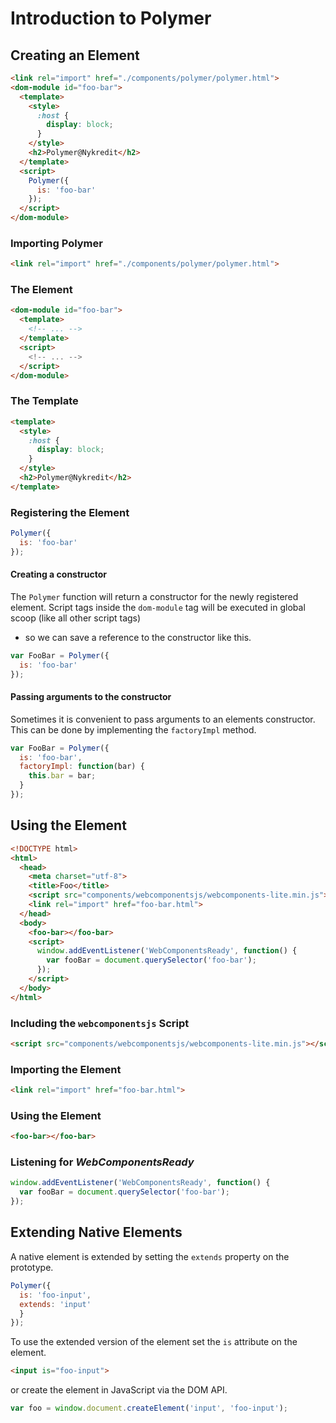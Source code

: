 # Introduction to Polymer

## Creating an Element

```html
<link rel="import" href="./components/polymer/polymer.html">
<dom-module id="foo-bar">
  <template>
    <style>
      :host {
        display: block;
      }
    </style>
    <h2>Polymer@Nykredit</h2>
  </template>
  <script>
    Polymer({
      is: 'foo-bar'
    });
  </script>
</dom-module>
```

### Importing Polymer

```html
<link rel="import" href="./components/polymer/polymer.html">
```

### The Element

```html
<dom-module id="foo-bar">
  <template>
    <!-- ... -->
  </template>
  <script>
    <!-- ... -->
  </script>
</dom-module>
```

### The Template

```html
<template>
  <style>
    :host {
      display: block;
    }
  </style>
  <h2>Polymer@Nykredit</h2>
</template>
```

### Registering the Element

```js
Polymer({
  is: 'foo-bar'
});
```

#### Creating a constructor

The `Polymer` function will return a constructor for the newly registered element.
Script tags inside the `dom-module` tag will be executed in global scoop
(like all other script tags)
- so we can save a reference to the constructor like this.

```js
var FooBar = Polymer({
  is: 'foo-bar'
});
```

#### Passing arguments to the constructor

Sometimes it is convenient to pass arguments to an elements constructor.
This can be done by implementing the `factoryImpl` method.

```javascript
var FooBar = Polymer({
  is: 'foo-bar',
  factoryImpl: function(bar) {
  	this.bar = bar;
  }
});
```

## Using the Element

```html
<!DOCTYPE html>
<html>
  <head>
    <meta charset="utf-8">
    <title>Foo</title>
    <script src="components/webcomponentsjs/webcomponents-lite.min.js"></script>
    <link rel="import" href="foo-bar.html">
  </head>
  <body>
    <foo-bar></foo-bar>
    <script>
      window.addEventListener('WebComponentsReady', function() {
        var fooBar = document.querySelector('foo-bar');
      });
    </script>
  </body>
</html>
```

### Including the `webcomponentsjs` Script

```html
<script src="components/webcomponentsjs/webcomponents-lite.min.js"></script>
```

### Importing the Element

```html
<link rel="import" href="foo-bar.html">
```

### Using the Element

```html
<foo-bar></foo-bar>
```

### Listening for _WebComponentsReady_

```js
window.addEventListener('WebComponentsReady', function() {
  var fooBar = document.querySelector('foo-bar');
});
```

## Extending Native Elements

A native element is extended by setting the `extends` property on the prototype.

```js
Polymer({
  is: 'foo-input',
  extends: 'input'
  }
});
```

To use the extended version of the element set the `is` attribute on the element.

```html
<input is="foo-input">
```
or create the element in JavaScript via the DOM API.

```javascript
var foo = window.document.createElement('input', 'foo-input');
```
